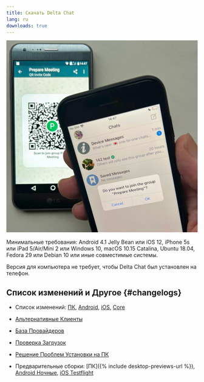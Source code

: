 ```yaml
---
title: Скачать Delta Chat
lang: ru
downloads: true
---
```


![Пользователь iOS сканирует QR-код на чужом телефоне.](../assets/blog/2023-11-qr-scan.jpg)

Минимальные требования:
Android 4.1 Jelly Bean
или iOS 12, iPhone 5s или iPad 5/Air/Mini 2
или Windows 10, macOS 10.15 Catalina, Ubuntu 18.04, Fedora 29 или Debian 10
или иные совместимые системы.

Версия для компьютера не требует, чтобы Delta Chat был установлен на телефон.


## Список изменений и Другое {#changelogs}

- Список изменений: [ПК](https://github.com/deltachat/deltachat-desktop/blob/master/CHANGELOG.md),
  [Android](https://deltachat.github.io/deltachat-android/CHANGELOG#delta-chat-android-changelog),
  [iOS](https://deltachat.github.io/deltachat-ios/CHANGELOG#delta-chat-ios-changelog),
  [Core](https://github.com/deltachat/deltachat-core-rust/blob/master/CHANGELOG.md)

- [Альтернативные Клиенты](https://support.delta.chat/t/list-of-all-know-client-projects/3059)

- [База Провайдеров](https://providers.delta.chat/)

- [Проверка Загрузок](verify-downloads)

- [Решение Проблем Установки на ПК](https://github.com/deltachat/deltachat-desktop/blob/master/docs/TROUBLESHOOTING.md)

- Предварительные сборки: [ПК]({% include desktop-previews-url %}),
  [Android Ночные](https://download.delta.chat/android/nightly/),
  [iOS Testflight](https://testflight.apple.com/join/uEMc1NxS)
